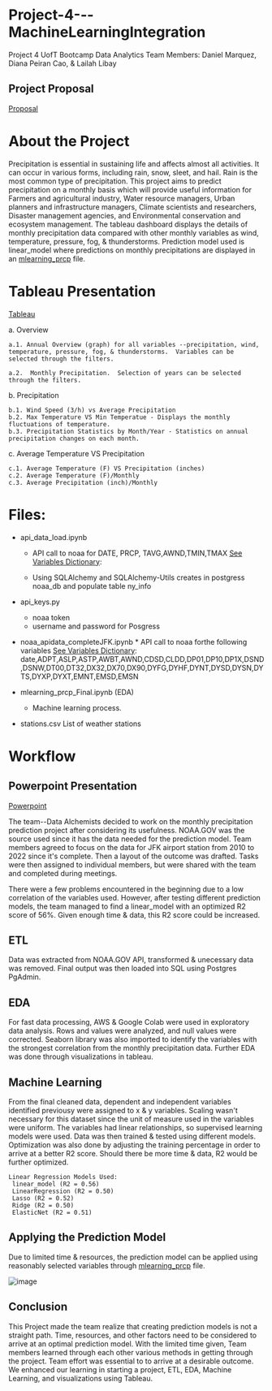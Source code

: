 # Project-4---MachineLearningIntegration
Project 4 UofT Bootcamp Data Analytics
Team Members: Daniel Marquez, Diana Peiran Cao, & Lailah Libay

## Project Proposal

[Proposal](/project_4_Proposal_V2.pdf)


     
# About the Project
  Precipitation is essential in sustaining life and affects almost all activities. It can occur in various forms, including rain, snow, sleet, and hail. Rain is the most common type of precipitation. 
  This project aims to predict precipitation on a monthly basis which will provide useful information for Farmers and agricultural industry, Water resource managers, Urban planners and infrastructure managers, Climate scientists and researchers, Disaster management agencies, and Environmental conservation and ecosystem management.  The tableau dashboard displays the details of monthly precipitation data compared with other  monthly variables as wind, temperature, pressure, fog, & thunderstorms. Prediction model used is linear_model where predictions on monthly precipitations are displayed in an [mlearning_prcp](mlearning_prcp_Final.ipynb) file.

# Tableau Presentation
[Tableau](https://public.tableau.com/app/profile/peiran.cao/viz/NOAAWeather-JFK/Story1)

a. Overview

    a.1. Annual Overview (graph) for all variables --precipitation, wind, temperature, pressure, fog, & thunderstorms.  Variables can be selected through the filters.

    a.2.  Monthly Precipitation.  Selection of years can be selected through the filters.

b. Precipitation

    b.1. Wind Speed (3/h) vs Average Precipitation
    b.2. Max Temperature VS Min Temperatue - Displays the monthly fluctuations of temperature.
    b.3. Precipitation Statistics by Month/Year - Statistics on annual precipitation changes on each month. 

c. Average Temperature VS Precipitation
    
    c.1. Average Temperature (F) VS Precipitation (inches)
    c.2. Average Temperature (F)/Monthly
    c.3. Average Precipitation (inch)/Monthly


# Files:

* api_data_load.ipynb 

    * API call to noaa for DATE, PRCP, TAVG,AWND,TMIN,TMAX [See Variables Dictionary](/Resouces/GSOM_documentation.pdf):

    * Using SQLAlchemy and SQLAlchemy-Utils creates in postgress noaa_db and populate table ny_info 
* api_keys.py
    * noaa token
    * username and password for Posgress
     
* noaa_apidata_completeJFK.ipynb
        * API call to noaa forthe following variables [See Variables Dictionary](/Resouces/GSOM_documentation.pdf): date,ADPT,ASLP,ASTP,AWBT,AWND,CDSD,CLDD,DP01,DP10,DP1X,DSND,DSNW,DT00,DT32,DX32,DX70,DX90,DYFG,DYHF,DYNT,DYSD,DYSN,DYTS,DYXP,DYXT,EMNT,EMSD,EMSN
* mlearning_prcp_Final.ipynb (EDA)
    * Machine learning process.

* stations.csv
    List of weather stations


# Workflow

## Powerpoint Presentation
[Powerpoint](Presentation_Precipitation_Prediction.pdf)

The team--Data Alchemists decided to work on the monthly precipitation prediction project after considering its usefulness.  NOAA.GOV was the source used since it has the data needed for the prediction model.  Team members agreed to focus on  the data for JFK airport station from 2010 to 2022 since it's complete. Then a layout of the outcome was drafted. Tasks were then assigned to individual members, but were shared with the team and completed during meetings.

There were a few problems encountered in the beginning due to a low correlation of the variables used. However, after testing different prediction models, the team managed to find a linear_model with an optimized R2 score of 56%.  Given enough time & data, this R2 score could be increased.

 

## ETL
Data was extracted from NOAA.GOV API, transformed & unecessary data was removed.  Final output was then loaded into SQL using Postgres PgAdmin.

## EDA
For fast data processing, AWS & Google Colab were used in exploratory data analysis.  Rows and values were analyzed, and null values were corrected.  Seaborn library was also imported to identify the variables with the strongest correlation from the monthly precipitation data.  Further EDA was done through visualizations in tableau.

## Machine Learning
From the final cleaned data, dependent and independent variables identified previousy were assigned to x & y variables. Scaling wasn't necessary for this dataset since the unit of measure used in the variables were uniform.  The variables had linear relationships, so supervised learning models were used. Data was then trained & tested using different models.  Optimization was also done by adjusting the training percentage in order to arrive at a better R2 score.  Should there be more time & data, R2 would be further optimized.

    Linear Regression Models Used:
     linear_model (R2 = 0.56)
     LinearRegression (R2 = 0.50)
     Lasso (R2 = 0.52)
     Ridge (R2 = 0.50)
     ElasticNet (R2 = 0.51)

## Applying the Prediction Model
Due to limited time & resources, the prediction model can be applied using reasonably selected variables through [mlearning_prcp](mlearning_prcp_Final.ipynb) file.

![image](https://github.com/CanadianLatin/Project-4---MachineLearningIntegration/assets/116936533/c884ce0c-de53-49ca-9486-83cb39bb0568)


## Conclusion

This Project made the team realize that creating prediction models is not a straight path.  Time, resources, and other factors need to be considered to arrive at an optimal prediction model.  With the limited time given, Team members learned through each other various methods in getting through the project.  Team effort was essential to to arrive at a desirable outcome.  We enhanced our learning in starting a project, ETL, EDA, Machine Learning, and visualizations using Tableau. 







 
